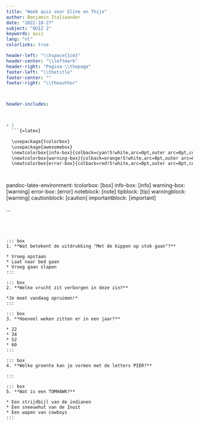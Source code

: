 ```yaml
---
title: "Week quiz voor Eline en Thije"
author: Benjamin Italiaander
date: "2022-10-27"
subject: "QUIZ 2"
keywords: quiz
lang: "nl"
colorlinks: true

header-left: "\\hspace{1cm}"
header-center: "\\leftmark"
header-right: "Pagina \\thepage"
footer-left: "\\thetitle"
footer-center: ""
footer-right: "\\theauthor"



header-includes:



- |
  ```{=latex}

  \usepackage{tcolorbox}
  \usepackage{awesomebox}
  \newtcolorbox{info-box}{colback=cyan!5!white,arc=0pt,outer arc=0pt,colframe=cyan!60!black}
  \newtcolorbox{warning-box}{colback=orange!5!white,arc=0pt,outer arc=0pt,colframe=orange!80!black}
  \newtcolorbox{error-box}{colback=red!5!white,arc=0pt,outer arc=0pt,colframe=red!75!black}




  ```


pandoc-latex-environment:
  tcolorbox: [box]
  info-box: [info]
  warning-box: [warning]
  error-box: [error]
  noteblock: [note]
  tipblock: [tip]
  warningblock: [warning]
  cautionblock: [caution]
  importantblock: [important]



...
```




::: box
1. **Wat betekent de uitdrukking "Met de kippen op stok gaan"?**

* Vroeg opstaan
* Laat naar bed gaan
* Vroeg gaan slapen
:::

::: box
2. **Welke vrucht zit verborgen in deze zin?**

*Je moet vandaag opruimen!*
:::

::: box
3. **Hoeveel weken zitten er in een jaar?**

* 22
* 34
* 52
* 60
:::

::: box
4. **Welke groente kan je vormen met de letters PIER?**

:::

::: box
5. **Wat is een TOMHAWK?**

* Een strijdbijl van de indianen
* Een sneeuwhut van de Inuit
* Een wapen van cowboys
:::


